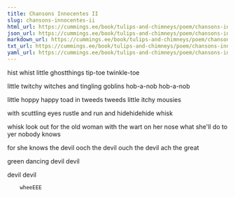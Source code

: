 ```yaml
---
title: Chansons Innocentes II
slug: chansons-innocentes-ii
html_url: https://cummings.ee/book/tulips-and-chimneys/poem/chansons-innocentes-ii/
json_url: https://cummings.ee/book/tulips-and-chimneys/poem/chansons-innocentes-ii.json
markdown_url: https://cummings.ee/book/tulips-and-chimneys/poem/chansons-innocentes-ii.md
txt_url: https://cummings.ee/book/tulips-and-chimneys/poem/chansons-innocentes-ii.txt
yaml_url: https://cummings.ee/book/tulips-and-chimneys/poem/chansons-innocentes-ii.yaml
---
```


hist whist
little ghostthings
tip-toe
twinkle-toe

little twitchy
witches and tingling
goblins
hob-a-nob hob-a-nob

little hoppy happy
toad in tweeds
tweeds
little itchy mousies

with scuttling
eyes rustle and run and
hidehidehide
whisk

whisk look out for the old woman
with the wart on her nose
what she'll do to yer
nobody knows

for she knows the devil ooch
the devil ouch
the devil
ach the great

green
dancing
devil
devil

devil
devil

        wheeEEE
